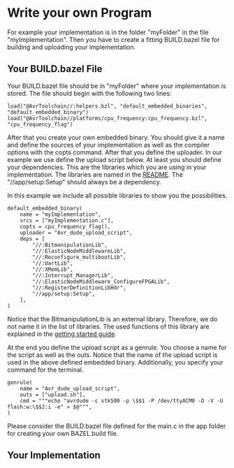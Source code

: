 # Write your own Program

For example your implementation is in the folder "myFolder" in the file "myImplementation".
Then you have to create a fitting BUILD.bazel file for building and uploading your implementation.

## Your BUILD.bazel File

Your BUILD.bazel file should be in "myFolder" where your implementation is stored.
The file should begin with the following two lines:
    
    load("@AvrToolchain//:helpers.bzl", "default_embedded_binaries", "default_embedded_binary")
    load("@AvrToolchain//platforms/cpu_frequency:cpu_frequency.bzl", "cpu_frequency_flag")
    
After that you create your own embedded binary.
You should give it a name and define the sources of your implementation as well as the compiler options with the copts command.
After that you define the uploader.
In our example we use define the upload script below. 
At least you should define your dependencies.
This are the libraries which you are using in your implementation. 
The libraries are named in the [README](../README.md).
The "//app/setup:Setup" should always be a dependency.

In this example we include all possible libraries to show you the possibilities. 

    default_embedded_binary(
        name = "myImplementation",
        srcs = ["myImplementation.c"],
        copts = cpu_frequency_flag(),
        uploader = "Avr_dude_upload_script",
        deps = [
            "//:BitmanipulationLib",
            "//:ElasticNodeMiddlewareLib",
            "//:Reconfigure_multibootLib",
            "//:UartLib",
            "//:XMemLib",
            "//:Interrupt_ManagerLib",
            "//:ElasticNodeMiddleware_ConfigureFPGALib",
            "//:RegisterDefinitionLibHdr",
            "//app/setup:Setup",
        ],
    ) 
    
Notice that the BitmanipulationLib is an external library.
Therefore, we do not name it in the list of libraries.
The used functions of this library are explained in the [getting started guide](docs/GettingStartedGuide.md).

At the end you define the upload script as a genrule. 
You choose a name for the script as well as the outs. 
Notice that the name of the upload script is used in the above defined embedded binary.
Additionally, you specify your command for the terminal. 

    genrule(
        name = "Avr_dude_upload_script",
        outs = ["upload.sh"],
        cmd = """echo "avrdude -c stk500 -p \$$1 -P /dev/ttyACM0 -D -V -U flash:w:\$$2:i -e" > $@""",
    )
    
Please consider the BUILD.bazel file defined for the main.c in the app folder for creating your own BAZEL.build file.

## Your Implementation



